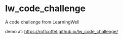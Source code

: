 # lw_code_challenge

A code challenge from LearningWell

demo at: https://roflcoffel.github.io/lw_code_challenge/
